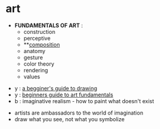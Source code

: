 # art

- **FUNDAMENTALS OF ART** :
     - construction
     - perceptive
     - \*\*[composition](composition)
     - anatomy
     - gesture
     - color theory
     - rendering
     - values

* y : [a begginer's guide to drawing](https://www.youtube.com/watch?v=kkmmDJD7QAE)
* y : [beginners guide to art fundamentals](beginners-guide-to-art-fundamentals)
* b : imaginative realism - how to paint what doesn't exist

- artists are ambassadors to the world of imagination
- draw what you see, not what you symbolize
